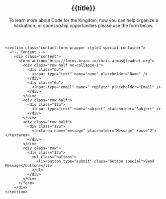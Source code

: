 <article id="contact">
  <header class="special container">
    <span class="icon fa-envelope"></span>
    <h2>{{title}}</h2>
    <p>To learn more about Code for the Kingdom, how you can help organize a hackathon, or sponsorship opportunities please use the form below.</p>
  </header>

  <!-- One -->
    <section class="contact-form wrapper style4 special container">
      <!-- Content -->
        <div class="content">
          <form action="http://forms.brace.io/chris.armas@leadnet.org">
            <div class="row half no-collapse-1">
              <div class="6u">
                <input type="text" name="name" placeholder="Name" />
              </div>
              <div class="6u">
                <input type="email" name="_replyto" placeholder="Email" />
              </div>
            </div>
            <div class="row half">
              <div class="12u">
                <input type="text" name="subject" placeholder="Subject" />
              </div>
            </div>
            <div class="row half">
              <div class="12u">
                <textarea name="message" placeholder="Message" rows="7"></textarea>
              </div>
            </div>
            <div class="row">
              <div class="12u">
                <ul class="buttons">
                  <li><button type="submit" class="button special">Send Message</button></li>
                </ul>
              </div>
            </div>
          </form>
        </div>
    </section>
</article>

